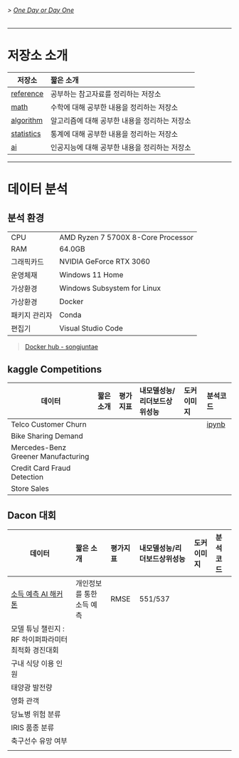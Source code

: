 <!-- 좌우명 Motto 나를 움직이게 하는 문장들 -->
<!--''언젠가 하고 말 거야'보다 바로 부딪쳐보는 것 -->
###### > [One Day or Day One ](https://www.youtube.com/shorts/KZT94SSyFzM)
---
# 저장소 소개

|저장소|짧은 소개|
|---|:---|
|[reference](https://github.com/Song-Juntae/references)|공부하는 참고자료를 정리하는 저장소|
|[math](https://github.com/Song-Juntae/math)|수학에 대해 공부한 내용을 정리하는 저장소|
|[algorithm](https://github.com/Song-Juntae/algorithm)|알고리즘에 대해 공부한 내용을 정리하는 저장소|
|[statistics](https://github.com/Song-Juntae/statistics)|통계에 대해 공부한 내용을 정리하는 저장소|
|[ai](https://github.com/Song-Juntae/ai)|인공지능에 대해 공부한 내용을 정리하는 저장소|
---
# 데이터 분석

## 분석 환경

|||
|---|---|
|CPU|AMD Ryzen 7 5700X 8-Core Processor|
|RAM|64.0GB|
|그래픽카드|NVIDIA GeForce RTX 3060|
|운영체재|Windows 11 Home|
|가상환경|Windows Subsystem for Linux|
|가상환경|Docker|
|패키지 관리자|Conda|
|편집기|Visual Studio Code|

> [Docker hub - songjuntae](https://hub.docker.com/u/songjuntae)

## kaggle Competitions
|데이터|짧은 소개|평가지표|내모델성능/리더보드상위성능|도커이미지|분석코드|
|---|:---|:---|:---|:---|:---|
|Telco Customer Churn|||||[ipynb](https://github.com/Song-Juntae/kaggle/blob/main/telco_customer_churn/telco_customer_churn.ipynb)|
|Bike Sharing Demand||||||
|Mercedes-Benz Greener Manufacturing||||||
|Credit Card Fraud Detection||||||
|Store Sales||||||

## Dacon 대회
|데이터|짧은 소개|평가지표|내모델성능/리더보드상위성능|도커이미지|분석코드|
|---|:---|:---|:---|:---|:---|
|[소득 예측 AI 해커톤](https://dacon.io/competitions/official/236230/leaderboard)|개인정보를 통한 소득 예측|RMSE|551/537|||
|모델 튜닝 챌린지 : RF 하이퍼파라미터 최적화 경진대회||||||
|구내 식당 이용 인원||||||
|태양광 발전량||||||
|영화 관객||||||
|당뇨병 위험 분류||||||
|IRIS 품종 분류||||||
|축구선수 유망 여부||||||
|||||||

<!--
**Song-Juntae/Song-Juntae** is a ✨ _special_ ✨ repository because its `README.md` (this file) appears on your GitHub profile.

Here are some ideas to get you started:

- 🔭 I’m currently working on ...
- 🌱 I’m currently learning ...
- 👯 I’m looking to collaborate on ...
- 🤔 I’m looking for help with ...
- 💬 Ask me about ...
- 📫 How to reach me: ...
- 😄 Pronouns: ...
- ⚡ Fun fact: ...
-->
